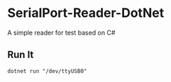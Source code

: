 # SerialPort-Reader-DotNet
A simple reader for test based on C#


## Run It

```Shell
dotnet run "/dev/ttyUSB0"
```
